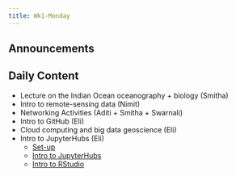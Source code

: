 ```yaml
---
title: Wk1-Monday
---
```


## Announcements

## Daily Content

* Lecture on the Indian Ocean oceanography + biology (Smitha)
* Intro to remote-sensing data (Nimit)
* Networking Activities (Aditi + Smitha + Swarnali)
* Intro to GitHub (Eli)
* Cloud computing and big data geoscience (Eli)
* Intro to JupyterHubs (Eli)
  - [Set-up](../setup.html)
  - [Intro to JupyterHubs](01-intro-to-jupyterhub.html)
  - [Intro to RStudio](01-rstudio.html)
